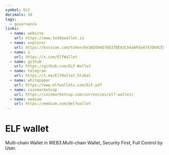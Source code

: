 ```yaml
---
symbol: ELF
decimals: 18
tags:
  - governance
links:
  - name: website
    url: https://www.teddywallet.io
  - name: explorer
    url: https://bscscan.com/token/0x56D594D76b37BE83C54aBF8a4747D60CE58D32C2
  - name: x
    url: https://x.com/ElfWallet
  - name: github
    url: https://github.com/ELF-Wallet
  - name: telegram
    url: https://t.me/ElfWallet_Global
  - name: whitepaper
    url: https://www.elfwallets.com/ELF.pdf
  - name: coinmarketcap
    url: https://coinmarketcap.com/currencies/elf-wallet/
  - name: medium
    url: https://medium.com/@elfwallet
---
```


# ELF wallet

Multi-chain Wallet in WEB3.Multi-chain Wallet, Security First, Full Control by User.
